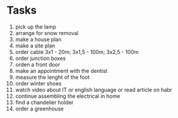 #      Tasks

1. pick up the lamp
2. arrange for snow removal
3. make a house plan
4. make a site plan
5. order cable 3x1 - 20m; 3x1,5 - 100m; 3x2,5 - 100m
6. order junction boxes
7. orden a front door
8. make an appointment with the dentist
9. measure the lenght of the foot
10. order winter shoes
11. watch video about IT or english language or read article on habr
12. continue assembling the electrical in home
13. find a chandelier holder
14. order a greenhouse
